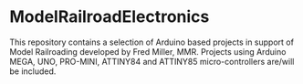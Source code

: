 # ModelRailroadElectronics
This repository contains a selection of Arduino based projects in support of Model Railroading developed by Fred Miller, MMR.  Projects using Arduino MEGA, UNO, PRO-MINI, ATTINY84 and ATTINY85 micro-controllers are/will be included.
